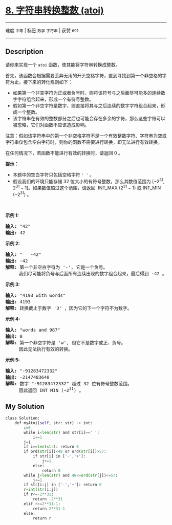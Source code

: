 # [8. 字符串转换整数 (atoi)](https://leetcode-cn.com/problems/string-to-integer-atoi/)

---

难度 `中等` | 标签 `数学` `字符串`  | 获赞 `691`

---

## Description

<p>请你来实现一个&nbsp;<code>atoi</code>&nbsp;函数，使其能将字符串转换成整数。</p>
<p>首先，该函数会根据需要丢弃无用的开头空格字符，直到寻找到第一个非空格的字符为止。接下来的转化规则如下：</p>
<ul>
	<li>如果第一个非空字符为正或者负号时，则将该符号与之后面尽可能多的连续数字字符组合起来，形成一个有符号整数。</li>
	<li>假如第一个非空字符是数字，则直接将其与之后连续的数字字符组合起来，形成一个整数。</li>
	<li>该字符串在有效的整数部分之后也可能会存在多余的字符，那么这些字符可以被忽略，它们对函数不应该造成影响。</li>
</ul>

<p>注意：假如该字符串中的第一个非空格字符不是一个有效整数字符、字符串为空或字符串仅包含空白字符时，则你的函数不需要进行转换，即无法进行有效转换。</p>
<p>在任何情况下，若函数不能进行有效的转换时，请返回 0 。</p>
<p><strong>提示：</strong></p>
<ul>
	<li>本题中的空白字符只包括空格字符 <code>' '</code> 。</li>
	<li>假设我们的环境只能存储 32 位大小的有符号整数，那么其数值范围为&nbsp;[−2<sup>31</sup>,&nbsp; 2<sup>31&nbsp;</sup>− 1]。如果数值超过这个范围，请返回 &nbsp;INT_MAX (2<sup>31&nbsp;</sup>− 1) 或&nbsp;INT_MIN (−2<sup>31</sup>) 。</li>
</ul>

<p>&nbsp;</p>
<p><strong>示例&nbsp;1:</strong></p>
<pre><strong>输入:</strong> "42"
<strong>输出:</strong> 42
</pre>

<p><strong>示例&nbsp;2:</strong></p>
<pre><strong>输入:</strong> "   -42"
<strong>输出:</strong> -42
<strong>解释: </strong>第一个非空白字符为 '-', 它是一个负号。
&nbsp;    我们尽可能将负号与后面所有连续出现的数字组合起来，最后得到 -42 。
</pre>

<p><strong>示例&nbsp;3:</strong></p>
<pre><strong>输入:</strong> "4193 with words"
<strong>输出:</strong> 4193
<strong>解释:</strong> 转换截止于数字 '3' ，因为它的下一个字符不为数字。
</pre>

<p><strong>示例&nbsp;4:</strong></p>
<pre><strong>输入:</strong> "words and 987"
<strong>输出:</strong> 0
<strong>解释:</strong> 第一个非空字符是 'w', 但它不是数字或正、负号。
     因此无法执行有效的转换。</pre>

<p><strong>示例&nbsp;5:</strong></p>
<pre><strong>输入:</strong> "-91283472332"
<strong>输出:</strong> -2147483648
<strong>解释:</strong> 数字 "-91283472332" 超过 32 位有符号整数范围。 
&nbsp;    因此返回 INT_MIN (−2<sup>31</sup>) 。
</pre>


## My Solution

```python
class Solution:
    def myAtoi(self, str: str) -> int:
        i=0
        while i<len(str) and str[i]==' ':
            i+=1
        j=i
        if i==len(str): return 0
        if ord(str[i])<48 or ord(str[i])>57:
            if str[i] in ['-','+']:
                j+=1
            else:
                return 0
        while j<len(str) and 48<=ord(str[j])<=57:
            j+=1
        if str[i:j] in ['-','+']: return 0
        r=int(str[i:j])
        if r<=-2**31:
            return -2**31
        elif r>=2**31-1:
            return 2**31-1
        else:
            return r
```

